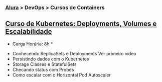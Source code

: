 ### [Alura](https://cursos.alura.com.br/) > DevOps > Cursos de Containers
## [Curso de Kubernetes: Deployments, Volumes e Escalabilidade](https://cursos.alura.com.br/course/kubernetes-deployments-volumes-escalabilidade)

* Carga Horária: 8h *

- Conhecendo ReplicaSets e Deployments Ver primeiro vídeo
- Persistindo dados com o Kubernetes
- Storage Classes e StatefulSets
- Checando status com Probes
- Como escalar com o Horizontal Pod Autoscaler
